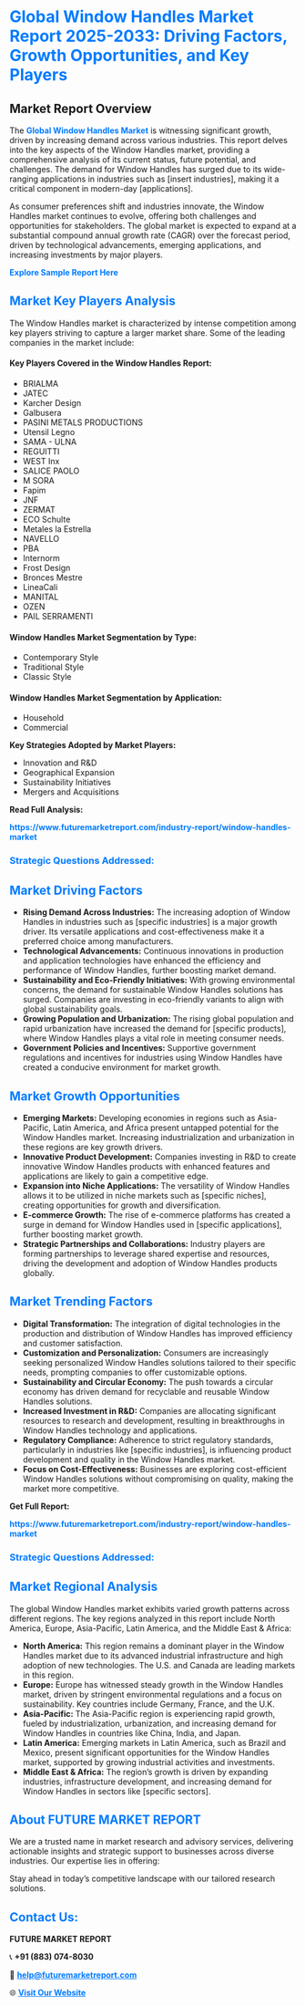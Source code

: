 <h1 style="color: #007BFF;">Global Window Handles Market Report 2025-2033: Driving Factors, Growth Opportunities, and Key Players</h1>

<section id="overview">
<h2>Market Report Overview</h2>
<p>The <a href="https://www.futuremarketreport.com/industry-report/window-handles-market" style="color: #007BFF; text-decoration: none;"><strong>Global Window Handles Market</strong></a> is witnessing significant growth, driven by increasing demand across various industries. This report delves into the key aspects of the Window Handles market, providing a comprehensive analysis of its current status, future potential, and challenges. The demand for Window Handles has surged due to its wide-ranging applications in industries such as [insert industries], making it a critical component in modern-day [applications].</p>
<p>As consumer preferences shift and industries innovate, the Window Handles market continues to evolve, offering both challenges and opportunities for stakeholders. The global market is expected to expand at a substantial compound annual growth rate (CAGR) over the forecast period, driven by technological advancements, emerging applications, and increasing investments by major players.</p>
</section>

<section id="overview">
<p><a href="https://www.futuremarketreport.com/request-sample/reportId=83102" style="color: #007BFF; text-decoration: none;"><strong>Explore Sample Report Here</strong></a></p>
</section>

<section id="key-players">
<h2 style="color: #007BFF;">Market Key Players Analysis</h2>
<p>The Window Handles market is characterized by intense competition among key players striving to capture a larger market share. Some of the leading companies in the market include:</p>
<h4>Key Players Covered in the Window Handles Report:</h4>
<ul><li>BRIALMA</li><li>JATEC</li><li>Karcher Design</li><li>Galbusera</li><li>PASINI METALS PRODUCTIONS</li><li>Utensil Legno</li><li>SAMA - ULNA</li><li>REGUITTI</li><li>WEST Inx</li><li>SALICE PAOLO</li><li>M SORA</li><li>Fapim</li><li>JNF</li><li>ZERMAT</li><li>ECO Schulte</li><li>Metales la Estrella</li><li>NAVELLO</li><li>PBA</li><li>Internorm</li><li>Frost Design</li><li>Bronces Mestre</li><li>LineaCali</li><li>MANITAL</li><li>OZEN</li><li>PAIL SERRAMENTI</li></ul>
<h4>Window Handles Market Segmentation by Type:</h4>
<ul><li>Contemporary Style</li><li>Traditional Style</li><li>Classic Style</li></ul>

<h4>Window Handles Market Segmentation by Application:</h4>
<ul><li>Household</li><li>Commercial</li></ul>
<p><strong>Key Strategies Adopted by Market Players:</strong></p>
<ul>
<li>Innovation and R&D</li>
<li>Geographical Expansion</li>
<li>Sustainability Initiatives</li>
<li>Mergers and Acquisitions</li>
</ul>
</section>

<section>
<p><strong>Read Full Analysis: </strong></p><a href="https://www.futuremarketreport.com/industry-report/window-handles-market" style="color: #007BFF; text-decoration: none;"><strong>https://www.futuremarketreport.com/industry-report/window-handles-market</strong></a>
<h3 style="color: #007BFF;">Strategic Questions Addressed:</h3>
</section>

<section id="driving-factors">
<h2 style="color: #007BFF;">Market Driving Factors</h2>
<ul>
<li><strong>Rising Demand Across Industries:</strong> The increasing adoption of Window Handles in industries such as [specific industries] is a major growth driver. Its versatile applications and cost-effectiveness make it a preferred choice among manufacturers.</li>
<li><strong>Technological Advancements:</strong> Continuous innovations in production and application technologies have enhanced the efficiency and performance of Window Handles, further boosting market demand.</li>
<li><strong>Sustainability and Eco-Friendly Initiatives:</strong> With growing environmental concerns, the demand for sustainable Window Handles solutions has surged. Companies are investing in eco-friendly variants to align with global sustainability goals.</li>
<li><strong>Growing Population and Urbanization:</strong> The rising global population and rapid urbanization have increased the demand for [specific products], where Window Handles plays a vital role in meeting consumer needs.</li>
<li><strong>Government Policies and Incentives:</strong> Supportive government regulations and incentives for industries using Window Handles have created a conducive environment for market growth.</li>
</ul>
</section>

<section id="growth-opportunities">
<h2 style="color: #007BFF;">Market Growth Opportunities</h2>
<ul>
<li><strong>Emerging Markets:</strong> Developing economies in regions such as Asia-Pacific, Latin America, and Africa present untapped potential for the Window Handles market. Increasing industrialization and urbanization in these regions are key growth drivers.</li>
<li><strong>Innovative Product Development:</strong> Companies investing in R&D to create innovative Window Handles products with enhanced features and applications are likely to gain a competitive edge.</li>
<li><strong>Expansion into Niche Applications:</strong> The versatility of Window Handles allows it to be utilized in niche markets such as [specific niches], creating opportunities for growth and diversification.</li>
<li><strong>E-commerce Growth:</strong> The rise of e-commerce platforms has created a surge in demand for Window Handles used in [specific applications], further boosting market growth.</li>
<li><strong>Strategic Partnerships and Collaborations:</strong> Industry players are forming partnerships to leverage shared expertise and resources, driving the development and adoption of Window Handles products globally.</li>
</ul>
</section>

<section id="trending-factors">
<h2 style="color: #007BFF;">Market Trending Factors</h2>
<ul>
<li><strong>Digital Transformation:</strong> The integration of digital technologies in the production and distribution of Window Handles has improved efficiency and customer satisfaction.</li>
<li><strong>Customization and Personalization:</strong> Consumers are increasingly seeking personalized Window Handles solutions tailored to their specific needs, prompting companies to offer customizable options.</li>
<li><strong>Sustainability and Circular Economy:</strong> The push towards a circular economy has driven demand for recyclable and reusable Window Handles solutions.</li>
<li><strong>Increased Investment in R&D:</strong> Companies are allocating significant resources to research and development, resulting in breakthroughs in Window Handles technology and applications.</li>
<li><strong>Regulatory Compliance:</strong> Adherence to strict regulatory standards, particularly in industries like [specific industries], is influencing product development and quality in the Window Handles market.</li>
<li><strong>Focus on Cost-Effectiveness:</strong> Businesses are exploring cost-efficient Window Handles solutions without compromising on quality, making the market more competitive.</li>
</ul>
</section>

<section>
<p><strong>Get Full Report: </strong></p><a href="https://www.futuremarketreport.com/industry-report/window-handles-market" style="color: #007BFF; text-decoration: none;"><strong>https://www.futuremarketreport.com/industry-report/window-handles-market</strong></a>
<h3 style="color: #007BFF;">Strategic Questions Addressed:</h3>
</section>


<section id="regional-analysis">
<h2 style="color: #007BFF;">Market Regional Analysis</h2>
<p>The global Window Handles market exhibits varied growth patterns across different regions. The key regions analyzed in this report include North America, Europe, Asia-Pacific, Latin America, and the Middle East & Africa:</p>
<ul>
<li><strong>North America:</strong> This region remains a dominant player in the Window Handles market due to its advanced industrial infrastructure and high adoption of new technologies. The U.S. and Canada are leading markets in this region.</li>
<li><strong>Europe:</strong> Europe has witnessed steady growth in the Window Handles market, driven by stringent environmental regulations and a focus on sustainability. Key countries include Germany, France, and the U.K.</li>
<li><strong>Asia-Pacific:</strong> The Asia-Pacific region is experiencing rapid growth, fueled by industrialization, urbanization, and increasing demand for Window Handles in countries like China, India, and Japan.</li>
<li><strong>Latin America:</strong> Emerging markets in Latin America, such as Brazil and Mexico, present significant opportunities for the Window Handles market, supported by growing industrial activities and investments.</li>
<li><strong>Middle East & Africa:</strong> The region’s growth is driven by expanding industries, infrastructure development, and increasing demand for Window Handles in sectors like [specific sectors].</li>
</ul>
</section>

<footer>
<h2 style="color: #007BFF;">About FUTURE MARKET REPORT</h2>
<p>We are a trusted name in market research and advisory services, delivering actionable insights and strategic support to businesses across diverse industries. Our expertise lies in offering:</p>

<p>Stay ahead in today’s competitive landscape with our tailored research solutions.</p>

<h2 style="color: #007BFF;">Contact Us:</h2>
<p><strong>FUTURE MARKET REPORT</strong></p>
<p>📞 <strong>+91 (883) 074-8030</strong></p>
<p>📧 <strong><a href="mailto:help@futuremarketreport.com" style="color: #007BFF;">help@futuremarketreport.com</a></strong></p>
<p>🌐 <strong><a href="https://www.futuremarketreport.com/" style="color: #007BFF;">Visit Our Website</a></strong></p>
</footer>